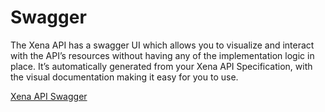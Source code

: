 # Swagger


The Xena API has a swagger UI which allows you to visualize and interact with the API’s resources without having any of the implementation logic in place. It’s automatically generated from your Xena API Specification, with the visual documentation making it easy for you to use.


[Xena API Swagger](https://dev.xena.biz/api/)
